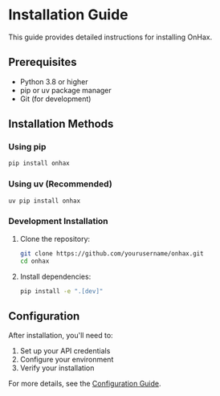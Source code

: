 # Installation Guide

This guide provides detailed instructions for installing OnHax.

## Prerequisites

- Python 3.8 or higher
- pip or uv package manager
- Git (for development)

## Installation Methods

### Using pip

```bash
pip install onhax
```

### Using uv (Recommended)

```bash
uv pip install onhax
```

### Development Installation

1. Clone the repository:
   ```bash
   git clone https://github.com/yourusername/onhax.git
   cd onhax
   ```

2. Install dependencies:
   ```bash
   pip install -e ".[dev]"
   ```

## Configuration

After installation, you'll need to:

1. Set up your API credentials
2. Configure your environment
3. Verify your installation

For more details, see the [Configuration Guide](configuration.md).